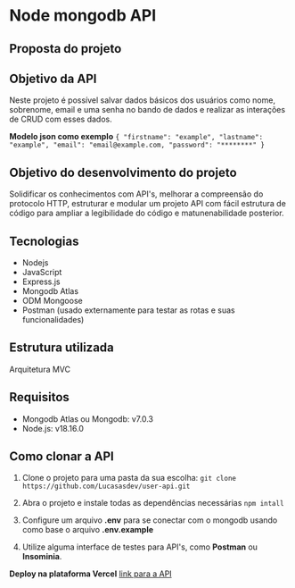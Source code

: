 # Node mongodb API

## Proposta do projeto

## Objetivo da API

Neste projeto é possível salvar dados básicos dos usuários como nome, sobrenome, email e uma senha no bando de dados e realizar as interações de CRUD com esses dados.

**Modelo json como exemplo**
``
{
  "firstname": "example",
  "lastname": "example",
  "email": "email@example.com,
  "password": "********"
  }
``

## Objetivo do desenvolvimento do projeto

Solidificar os conhecimentos com API's, melhorar a compreensão do protocolo HTTP, estruturar e modular um projeto API com fácil estrutura de código para ampliar a legibilidade do código e matunenabilidade posterior.

## Tecnologias

- Nodejs
- JavaScript
- Express.js
- Mongodb Atlas
- ODM Mongoose
- Postman (usado externamente para testar as rotas e suas funcionalidades)

## Estrutura utilizada

Arquitetura MVC

## Requisitos

- Mongodb Atlas ou Mongodb: v7.0.3
- Node.js: v18.16.0

## Como clonar a API

1. Clone o projeto para uma pasta da sua escolha: `git clone https://github.com/Lucasasdev/user-api.git`

2. Abra o projeto e instale todas as dependências necessárias `npm intall`

3. Configure um arquivo **.env** para se conectar com o mongodb usando como base o arquivo **.env.example**

4. Utilize alguma interface de testes para API's, como **Postman** ou **Insominia**.

**Deploy na plataforma Vercel**
[link para a API](https://mongodb-api-git-master-lucas-alves-projects.vercel.app/users)

